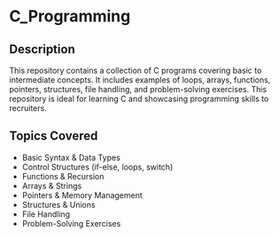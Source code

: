 # C_Programming

## Description
This repository contains a collection of C programs covering basic to intermediate concepts. It includes examples of loops, arrays, functions, pointers, structures, file handling, and problem-solving exercises. This repository is ideal for learning C and showcasing programming skills to recruiters.

## Topics Covered
- Basic Syntax & Data Types
- Control Structures (if-else, loops, switch)
- Functions & Recursion
- Arrays & Strings
- Pointers & Memory Management
- Structures & Unions
- File Handling
- Problem-Solving Exercises
